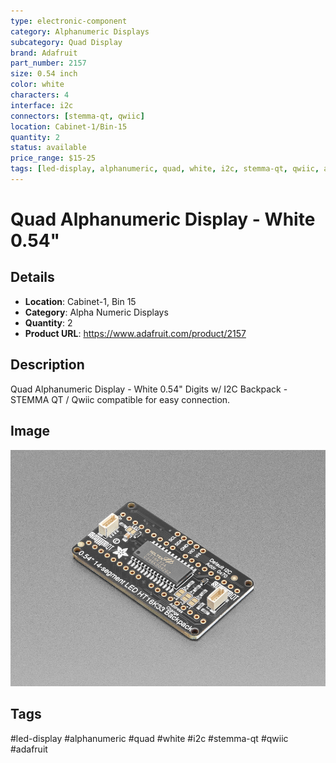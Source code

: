 ```yaml
---
type: electronic-component
category: Alphanumeric Displays
subcategory: Quad Display
brand: Adafruit
part_number: 2157
size: 0.54 inch
color: white
characters: 4
interface: i2c
connectors: [stemma-qt, qwiic]
location: Cabinet-1/Bin-15
quantity: 2
status: available
price_range: $15-25
tags: [led-display, alphanumeric, quad, white, i2c, stemma-qt, qwiic, adafruit]
---
```


# Quad Alphanumeric Display - White 0.54"

## Details

- **Location**: Cabinet-1, Bin 15
- **Category**: Alpha Numeric Displays
- **Quantity**: 2
- **Product URL**: https://www.adafruit.com/product/2157

## Description

Quad Alphanumeric Display - White 0.54" Digits w/ I2C Backpack - STEMMA QT / Qwiic compatible for easy connection.

## Image

![Quad Alphanumeric Display White 0.54 inch with I2C Backpack](../attachments/2157-07.jpg)

## Tags

#led-display #alphanumeric #quad #white #i2c #stemma-qt #qwiic #adafruit

